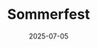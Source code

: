 ---
draft: false
title: "Sommerfest"
date: "2025-07-05"
description: "Unser jährliches Sommerfest! Die genaue Uhrzeit wird noch bekannt gegeben. Freut euch auf ein gemütliches Beisammensein mit Grillen und guter Stimmung."
---